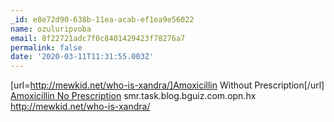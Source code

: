 ```yaml
---
_id: e8e72d90-638b-11ea-acab-ef1ea9e56022
name: ozuluripvoba
email: 8f22721adc7f0c8401429423f78276a7
permalink: false
date: '2020-03-11T11:31:55.003Z'
---
```

[url=http://mewkid.net/who-is-xandra/]Amoxicillin Without Prescription[/url] <a href="http://mewkid.net/who-is-xandra/">Amoxicillin No Prescription</a> smr.task.blog.bguiz.com.opn.hx http://mewkid.net/who-is-xandra/
